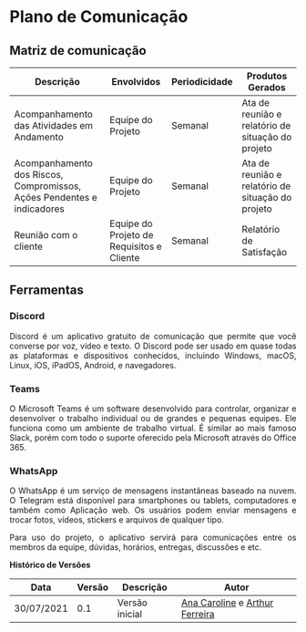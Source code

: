 # Plano de Comunicação
<!-- ## Introdução
O Gerenciamento de Tempo é uma etapa essencial de planejamento que visa organizar as atividades em ordem cronológica. -->

## Matriz de comunicação

| Descrição                                                              | Envolvidos        | Periodicidade| Produtos Gerados                             |
| ---------------------------------------------------------------------- | ----------------- | ------- | ------------------------------------------------- |
| Acompanhamento das Atividades em Andamento                             | Equipe do Projeto | Semanal | Ata de reunião e relatório de situação do projeto |
| Acompanhamento dos Riscos, Compromissos, Ações Pendentes e indicadores | Equipe do Projeto | Semanal | Ata de reunião e relatório de situação do projeto |
| Reunião com o cliente                          | Equipe do Projeto de Requisitos e Cliente | Semanal | Relatório de Satisfação                           |


## Ferramentas

### Discord
  <p style="text-align: justify"> Discord é um aplicativo gratuito de comunicação que permite que você converse por voz, vídeo e texto. O Discord pode ser usado em quase todas as plataformas e dispositivos conhecidos, incluindo Windows, macOS, Linux, iOS, iPadOS, Android, e navegadores. </p>

### Teams
  <p style="text-align: justify"> O Microsoft Teams é um software desenvolvido para controlar, organizar e desenvolver o trabalho individual ou de grandes e pequenas equipes. Ele funciona como um ambiente de trabalho virtual. É similar ao mais famoso Slack, porém com todo o suporte oferecido pela Microsoft através do Office 365. </p>

### WhatsApp
  <p style="text-align: justify">  O WhatsApp é um serviço de mensagens instantâneas baseado na nuvem. O Telegram está disponível para smartphones ou tablets, computadores e também como Aplicação web. Os usuários podem enviar mensagens e trocar fotos, vídeos, stickers e arquivos de qualquer tipo. </p>

  <p style="text-align: justify"> Para uso do projeto, o aplicativo servirá para comunicações entre os membros da equipe, dúvidas, horários, entregas, discussões e etc. </p>

**Histórico de Versões**

| Data       | Versão | Descrição                    | Autor                                                         |
| ---------- | ------ | ---------------------------- | ------------------------------------------------------------- |
| 30/07/2021 | 0.1    | Versão inicial               | [Ana Caroline](https://github.com/anaaroch) e [Arthur Ferreira](https://github.com/ArthurFerreiraRodrigues) |
